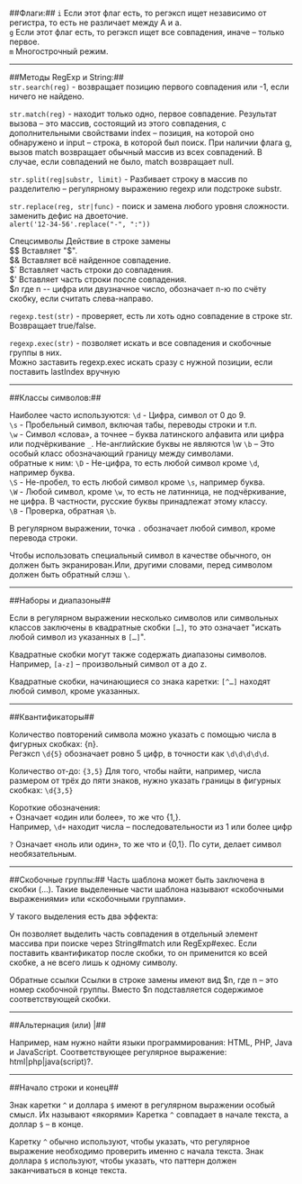 ##Флаги:##
`i` Если этот флаг есть, то регэксп ищет независимо от регистра, то есть не различает между А и а.   
`g` Если этот флаг есть, то регэксп ищет все совпадения, иначе – только первое.   
`m` Многострочный режим.   

---

##Методы RegExp и String:##  
`str.search(reg)` - возвращает позицию первого совпадения или -1, если ничего не найдено.

`str.match(reg)` - находит только одно, первое совпадение.
Результат вызова – это массив, состоящий из этого совпадения, с дополнительными свойствами index – позиция,
на которой оно обнаружено и input – строка, в которой был поиск. 
При наличии флага g, вызов match возвращает обычный массив из всех совпадений.
В случае, если совпадений не было, match возвращает null.

`str.split(reg|substr, limit)` - Разбивает строку в массив по разделителю – регулярному выражению regexp или подстроке substr.

`str.replace(reg, str|func)` - поиск и замена любого уровня сложности.
заменить дефис на двоеточие.   
`alert('12-34-56'.replace("-", ":"))`

Спецсимволы 	Действие в строке замены   
$$	            Вставляет "$".   
$&	            Вставляет всё найденное совпадение.   
$`	            Вставляет часть строки до совпадения.   
$'	            Вставляет часть строки после совпадения.   
$*n*	        где n -- цифра или двузначное число, обозначает n-ю по счёту скобку, если считать слева-направо.   

`regexp.test(str)` -  проверяет, есть ли хоть одно совпадение в строке str. Возвращает true/false.

`regexp.exec(str)` - позволяет искать и все совпадения и скобочные группы в них.   
Можно заставить regexp.exec искать сразу с нужной позиции, если поставить lastIndex вручную

---

##Классы символов:##

Наиболее часто используются:
`\d` - Цифра, символ от 0 до 9.   
`\s` - Пробельный символ, включая табы, переводы строки и т.п.   
`\w` - Символ «слова», а точнее – буква латинского алфавита или цифра или подчёркивание `_`. Не-английские буквы не являются \w
`\b` – Это особый класс обозначающий границу между символами.   
обратные к ним:
`\D` - Не-цифра, то есть любой символ кроме `\d`, например буква.   
`\S` - Не-пробел, то есть любой символ кроме `\s`, например буква.   
`\W` - Любой символ, кроме `\w`, то есть не латинница, не подчёркивание, не цифра. В частности, русские буквы принадлежат этому классу.   
`\B` - Проверка, обратная `\b`.   

В регулярном выражении, точка `.` обозначает любой символ, кроме перевода строки.

Чтобы использовать специальный символ в качестве обычного, он должен быть экранирован.Или, другими словами, перед символом должен
быть обратный слэш `\`.

---

##Наборы и диапазоны## 

Если в регулярном выражении несколько символов или символьных классов заключены в квадратные скобки `[…]`, 
то это означает "искать любой символ из указанных в `[…]`".

Квадратные скобки могут также содержать диапазоны символов. Например, `[a-z]` – произвольный символ от a до z.

Квадратные скобки, начинающиеся со знака каретки: `[^…]` находят любой символ, кроме указанных.

---

##Квантификаторы##

Количество повторений символа можно указать с помощью числа в фигурных скобках: {n}.   
Регэксп `\d{5}` обозначает ровно 5 цифр, в точности как `\d\d\d\d\d`.

Количество от-до: `{3,5}`
Для того, чтобы найти, например, числа размером от трёх до пяти знаков, нужно указать границы в фигурных скобках: `\d{3,5}`

Короткие обозначения:   
`+` Означает «один или более», то же что {1,}.   
Например, `\d+` находит числа – последовательности из 1 или более цифр

`?` Означает «ноль или один», то же что и {0,1}. По сути, делает символ необязательным.

---

##Скобочные группы:##
Часть шаблона может быть заключена в скобки (...). Такие выделенные части шаблона называют «скобочными выражениями» или 
«скобочными группами».

У такого выделения есть два эффекта:

Он позволяет выделить часть совпадения в отдельный элемент массива при поиске через String#match или RegExp#exec.
Если поставить квантификатор после скобки, то он применится ко всей скобке, а не всего лишь к одному символу.

Обратные ссылки
Ссылки в строке замены имеют вид $n, где n – это номер скобочной группы.
Вместо $n подставляется содержимое соответствующей скобки.

---

##Альтернация (или) |##

Например, нам нужно найти языки программирования: HTML, PHP, Java и JavaScript.
Соответствующее регулярное выражение: html|php|java(script)?.

---

##Начало строки и конец##

Знак каретки `^` и доллара `$` имеют в регулярном выражении особый смысл. Их называют «якорями» 
Каретка `^` совпадает в начале текста, а доллар `$` – в конце.

Каретку `^` обычно используют, чтобы указать, что регулярное выражение необходимо проверить именно с начала текста.
Знак доллара `$` используют, чтобы указать, что паттерн должен заканчиваться в конце текста.